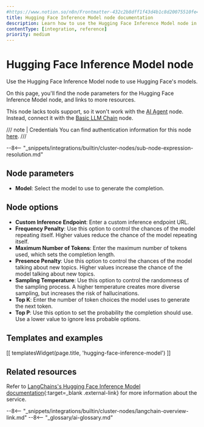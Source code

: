 ```yaml
---
#https://www.notion.so/n8n/Frontmatter-432c2b8dff1f43d4b1c8d20075510fe4
title: Hugging Face Inference Model node documentation
description: Learn how to use the Hugging Face Inference Model node in n8n. Follow technical documentation to integrate Hugging Face Inference Model node into your workflows.
contentType: [integration, reference]
priority: medium
---
```


# Hugging Face Inference Model node

Use the Hugging Face Inference Model node to use Hugging Face's models.

On this page, you'll find the node parameters for the Hugging Face Inference Model node, and links to more resources.

This node lacks tools support, so it won't work with the [AI Agent](/integrations/builtin/cluster-nodes/root-nodes/n8n-nodes-langchain.agent/index.md) node. Instead, connect it with the [Basic LLM Chain](/integrations/builtin/cluster-nodes/root-nodes/n8n-nodes-langchain.chainllm.md) node.

/// note | Credentials
You can find authentication information for this node [here](/integrations/builtin/credentials/huggingface.md).
///

--8<-- "_snippets/integrations/builtin/cluster-nodes/sub-node-expression-resolution.md"

## Node parameters

* **Model**: Select the model to use to generate the completion.

## Node options

* **Custom Inference Endpoint**: Enter a custom inference endpoint URL.
* **Frequency Penalty**: Use this option to control the chances of the model repeating itself. Higher values reduce the chance of the model repeating itself.
* **Maximum Number of Tokens**: Enter the maximum number of tokens used, which sets the completion length.
* **Presence Penalty**: Use this option to control the chances of the model talking about new topics. Higher values increase the chance of the model talking about new topics.
* **Sampling Temperature**: Use this option to control the randomness of the sampling process. A higher temperature creates more diverse sampling, but increases the risk of hallucinations.
* **Top K**: Enter the number of token choices the model uses to generate the next token.
* **Top P**: Use this option to set the probability the completion should use. Use a lower value to ignore less probable options.

## Templates and examples

<!-- see https://www.notion.so/n8n/Pull-in-templates-for-the-integrations-pages-37c716837b804d30a33b47475f6e3780 -->
[[ templatesWidget(page.title, 'hugging-face-inference-model') ]]

## Related resources

Refer to [LangChains's Hugging Face Inference Model documentation](https://js.langchain.com/docs/integrations/llms/huggingface_inference/){:target=_blank .external-link} for more information about the service.

--8<-- "_snippets/integrations/builtin/cluster-nodes/langchain-overview-link.md"
--8<-- "_glossary/ai-glossary.md"
